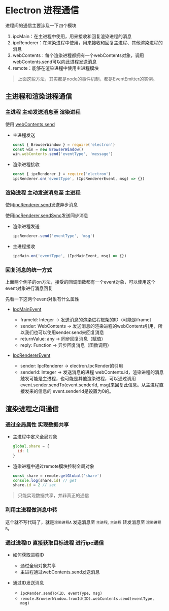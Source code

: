 # Electron 进程通信

进程间的通信主要涉及一下四个模块

1. ipcMain：在主进程中使用，用来接收和回复渲染进程的消息
2. ipcRenderer：在渲染进程中使用，用来接收和回复主进程、其他渲染进程的消息
3. webContents：每个渲染进程都拥有一个webContents对象，调用webContents.send可以向此进程发送消息
4. remote：能够在渲染进程中使用主进程模块

> 上面这些方法，其实都是node的事件机制，都是EventEmitter的实例。

## 主进程和渲染进程通信

### 主进程 主动发送消息至 渲染进程

使用 [webContents.send](https://www.electronjs.org/docs/api/web-contents#contentssendchannel-args)

- 主进程发送
  ```js
  const { BrowserWindow } = require('electron')
  const win = new BrowserWindow()
  win.webContents.send('eventType', 'message')
  ```
- 渲染进程接收
  ```js
  const { ipcRenderer } = require('electron')
  ipcRenderer.on('eventType', (IpcRendererEvent, msg) => {})
  ```

### 渲染进程 主动发送消息至 主进程

使用[ipcRenderer.send](https://www.electronjs.org/docs/api/ipc-renderer#ipcrenderersendchannel-args)发送异步消息

使用[ipcRenderer.sendSync](https://www.electronjs.org/docs/api/ipc-renderer#ipcrenderersendsyncchannel-args)发送同步消息


- 渲染进程发送
  ```js
  ipcRenderer.send('eventType', 'msg')
  ```

- 主进程接收
  ```js
  ipcMain.on('eventType', (IpcMainEvent, msg) => {})
  ```

### 回复消息的统一方式

上面两个例子的on方法，接受的回调函数都有一个event对象，可以使用这个event对象进行消息回复


先看一下这两个event对象有什么属性

- [IpcMainEvent](https://www.electronjs.org/docs/api/structures/ipc-main-event)
  - frameId: Integer -> 发送消息的渲染进程框架的ID（可能是iframe）
  - sender: WebContents -> 发送消息的渲染进程的webContents引用，所以我们也可以使用sender.send来回复消息
  - returnValue: any -> 同步回复消息（赋值）
  - reply: Function -> 异步回复消息（函数调用）


- [IpcRendererEvent](https://www.electronjs.org/docs/api/structures/ipc-renderer-event)
  - sender: IpcRenderer -> electron.IpcRender的引用
  - senderId: Integer -> 发送消息的进程 webContents.id，渲染进程的消息触发可能是主进程，也可能是其他渲染进程，可以通过调用 event.sender.sendTo(event.senderId, msg)来回复此信息。从主进程直接发来的信息的 event.senderId是设置为0的。

## 渲染进程之间通信

### 通过全局属性 实现数据共享
- 主进程中定义全局对象
  ```js
  global.share = {
    id: 1
  }
  ```
- 渲染进程中通过remote模块控制全局对象

  ```js
  const share = remote.getGlobal('share')
  console.log(share.id) // get
  share.id = 2 // set
  ```

> 只能实现数据共享，并非真正的通信

### 利用主进程做消息中转

这个就不写代码了，就是`渲染进程A` 发送消息至 `主进程`, `主进程` 转发消息至 `渲染进程B`。

### 通过进程ID 直接获取目标进程 进行ipc通信

- 如何获取进程ID
  - 通过全局对象共享
  - 主进程通过webContents.send发送消息

- 通过ID发送消息
  - `ipcRender.sendTo(ID, eventType, msg)`
  - `remote.BrowserWindow.fromId(ID).webContents.send(eventType, msg)`
